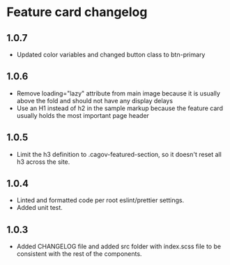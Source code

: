 # Feature card changelog

## 1.0.7
* Updated color variables and changed button class to btn-primary

## 1.0.6
* Remove loading="lazy" attribute from main image because it is usually above the fold and should not have any display delays
* Use an H1 instead of h2 in the sample markup because the feature card usually holds the most important page header

## 1.0.5
* Limit the h3 definition to .cagov-featured-section, so it doesn't reset all h3 across the site.

## 1.0.4
* Linted and formatted code per root eslint/prettier settings.
* Added unit test.

## 1.0.3
* Added CHANGELOG file and added src folder with index.scss file to be consistent with the rest of the components.
